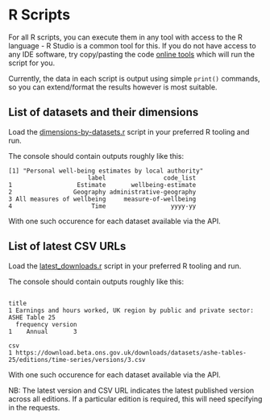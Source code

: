 # R Scripts

For all R scripts, you can execute them in any tool with access to the R language - R Studio is a common tool for this.
If you do not have access to any IDE software, try copy/pasting the code [online tools](https://makemeanalyst.com/run-your-r-code/) which will run the script for you.

Currently, the data in each script is output using simple `print()` commands, so you can extend/format the results however is most suitable.

## List of datasets and their dimensions
Load the [dimensions-by-datasets.r](r/dimensions-by-datasets.r) script in your preferred R tooling and run. 

The console should contain outputs roughly like this: 
```
[1] "Personal well-being estimates by local authority"
                      label                code_list
1                  Estimate       wellbeing-estimate
2                 Geography administrative-geography
3 All measures of wellbeing     measure-of-wellbeing
4                      Time                  yyyy-yy
```
With one such occurence for each dataset available via the API.

## List of latest CSV URLs
Load the [latest_downloads.r](r/latest_downloads.r) script in your preferred R tooling and run. 

The console should contain outputs roughly like this: 
```
                                                                            title
1 Earnings and hours worked, UK region by public and private sector: ASHE Table 25
  frequency version
1    Annual       3
                                                                                                     csv
1 https://download.beta.ons.gov.uk/downloads/datasets/ashe-tables-25/editions/time-series/versions/3.csv
```
With one such occurence for each dataset available via the API.

NB: The latest version and CSV URL indicates the latest published version across all editions. If a particular
edition is required, this will need specifying in the requests.